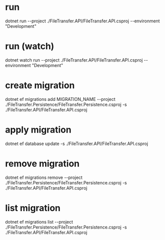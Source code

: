 # run
dotnet run --project ./FileTransfer.API/FileTransfer.API.csproj --environment "Development"

# run (watch)
dotnet watch run --project ./FileTransfer.API/FileTransfer.API.csproj --environment "Development"

# create migration
dotnet ef migrations add MIGRATION_NAME --project ./FileTransfer.Persistence/FileTransfer.Persistence.csproj -s ./FileTransfer.API/FileTransfer.API.csproj

# apply migration
dotnet ef database update -s ./FileTransfer.API/FileTransfer.API.csproj

# remove migration
dotnet ef migrations remove --project ./FileTransfer.Persistence/FileTransfer.Persistence.csproj -s ./FileTransfer.API/FileTransfer.API.csproj

# list migration
dotnet ef migrations list --project ./FileTransfer.Persistence/FileTransfer.Persistence.csproj -s ./FileTransfer.API/FileTransfer.API.csproj
